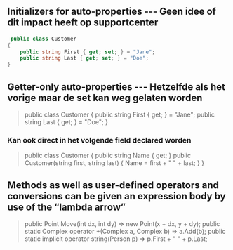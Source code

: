 ## Initializers for auto-properties  --- Geen idee of dit impact heeft op supportcenter

```C#
 public class Customer
{
    public string First { get; set; } = "Jane";
    public string Last { get; set; } = "Doe";
}
```

## Getter-only auto-properties --- Hetzelfde als het vorige maar de set kan weg gelaten worden

> public class Customer
> {
>    public string First { get; } = "Jane";
>    public string Last { get; } = "Doe";
> }

### Kan ook direct in het volgende field declared worden
> public class Customer
> {
>    public string Name { get; }
>    public Customer(string first, string last)
>    {
>        Name = first + " " + last;
>    }
> }

## Methods as well as user-defined operators and conversions can be given an expression body by use of the “lambda arrow”
> public Point Move(int dx, int dy) => new Point(x + dx, y + dy); 
> public static Complex operator +(Complex a, Complex b) => a.Add(b);
> public static implicit operator string(Person p) => p.First + " " + p.Last;
